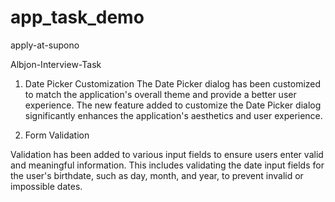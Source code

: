 # app_task_demo

apply-at-supono

Albjon-Interview-Task 

1. Date Picker Customization
The Date Picker dialog has been customized to match the application's overall theme and 
provide a better user experience. The new feature added to customize the Date Picker dialog
significantly enhances the application's aesthetics and user experience.

2. Form Validation

Validation has been added to various input fields to ensure users enter valid and meaningful information.
This includes validating the date input fields for the user's birthdate,
such as day, month, and year, to prevent invalid or impossible dates.
